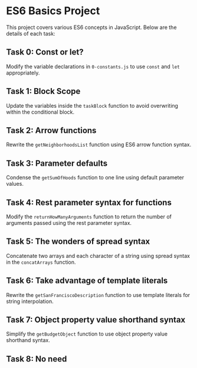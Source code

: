 # ES6 Basics Project

This project covers various ES6 concepts in JavaScript. Below are the details of each task:

## Task 0: Const or let?

Modify the variable declarations in `0-constants.js` to use `const` and `let` appropriately.

## Task 1: Block Scope

Update the variables inside the `taskBlock` function to avoid overwriting within the conditional block.

## Task 2: Arrow functions

Rewrite the `getNeighborhoodsList` function using ES6 arrow function syntax.

## Task 3: Parameter defaults

Condense the `getSumOfHoods` function to one line using default parameter values.

## Task 4: Rest parameter syntax for functions

Modify the `returnHowManyArguments` function to return the number of arguments passed using the rest parameter syntax.

## Task 5: The wonders of spread syntax

Concatenate two arrays and each character of a string using spread syntax in the `concatArrays` function.

## Task 6: Take advantage of template literals

Rewrite the `getSanFranciscoDescription` function to use template literals for string interpolation.

## Task 7: Object property value shorthand syntax

Simplify the `getBudgetObject` function to use object property value shorthand syntax.

## Task 8: No need
